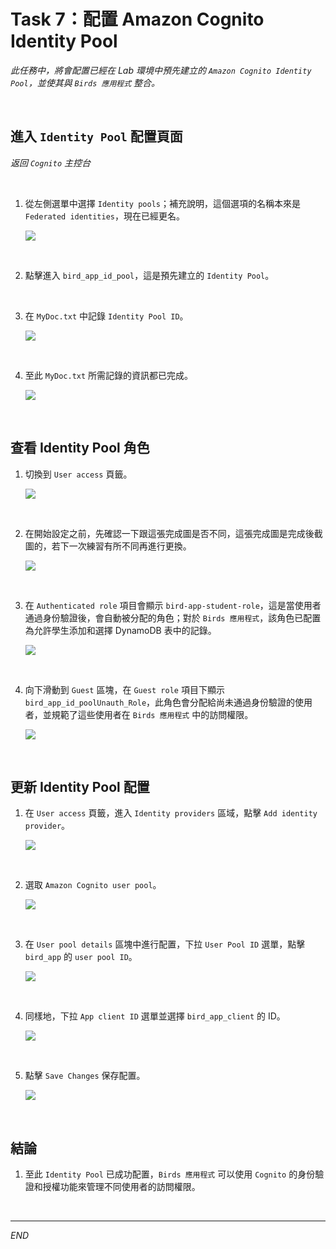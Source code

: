 # Task 7：配置 Amazon Cognito Identity Pool

_此任務中，將會配置已經在 Lab 環境中預先建立的 `Amazon Cognito Identity Pool`，並使其與 `Birds 應用程式` 整合。_

<br>

## 進入 `Identity Pool` 配置頁面

_返回 `Cognito` 主控台_

<br>

1. 從左側選單中選擇 `Identity pools`；補充說明，這個選項的名稱本來是 `Federated identities`，現在已經更名。

    ![](images/img_70.png)

<br>

2. 點擊進入 `bird_app_id_pool`，這是預先建立的 `Identity Pool`。

<br>

3. 在 `MyDoc.txt` 中記錄 `Identity Pool ID`。

    ![](images/img_71.png)

<br>

4. 至此 `MyDoc.txt` 所需記錄的資訊都已完成。

    ![](images/img_72.png)

<br>

## 查看 Identity Pool 角色

1. 切換到 `User access` 頁籤。

    ![](images/img_74.png)

<br>

2. 在開始設定之前，先確認一下跟這張完成圖是否不同，這張完成圖是完成後截圖的，若下一次練習有所不同再進行更換。

    ![](images/img_81.png)

<br>

3. 在 `Authenticated role` 項目會顯示 `bird-app-student-role`，這是當使用者通過身份驗證後，會自動被分配的角色；對於 `Birds 應用程式`，該角色已配置為允許學生添加和選擇 DynamoDB 表中的記錄。

    ![](images/img_73.png)

<br>

4. 向下滑動到 `Guest` 區塊，在 `Guest role` 項目下顯示 `bird_app_id_poolUnauth_Role`，此角色會分配給尚未通過身份驗證的使用者，並規範了這些使用者在 `Birds 應用程式` 中的訪問權限。

    ![](images/img_75.png)

<br>

## 更新 Identity Pool 配置

1. 在 `User access` 頁籤，進入 `Identity providers` 區域，點擊 `Add identity provider`。

    ![](images/img_76.png)

<br>

2. 選取 `Amazon Cognito user pool`。

    ![](images/img_77.png)

<br>

3. 在 `User pool details` 區塊中進行配置，下拉 `User Pool ID` 選單，點擊 `bird_app` 的 `user pool ID`。

    ![](images/img_78.png)

<br>

4. 同樣地，下拉 `App client ID` 選單並選擇 `bird_app_client` 的 ID。

    ![](images/img_79.png)

<br>

5. 點擊 `Save Changes` 保存配置。

    ![](images/img_80.png)

<br>

## 結論

1. 至此 `Identity Pool` 已成功配置，`Birds 應用程式` 可以使用 `Cognito` 的身份驗證和授權功能來管理不同使用者的訪問權限。

<br>

___

_END_